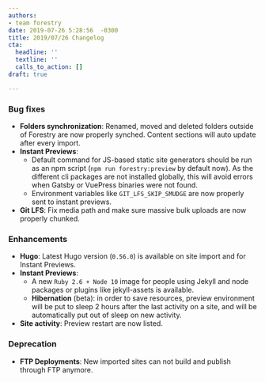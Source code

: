 ```yaml
---
authors:
- team forestry
date: 2019-07-26 5:28:56  -0300
title: 2019/07/26 Changelog
cta:
  headline: ''
  textline: ''
  calls_to_action: []
draft: true

---
```

### Bug fixes

* **Folders synchronization**: Renamed, moved and deleted folders outside of Forestry are now properly synched. Content sections will auto update after every import.
* **Instant Previews**:
  * Default command for JS-based static site generators should be run as an npm script (`npm run forestry:preview` by default now). As the different cli packages are not installed globally, this will avoid errors when Gatsby or VuePress binaries were not found.
  * Environment variables like `GIT_LFS_SKIP_SMUDGE` are now properly sent to instant previews.
 * **Git LFS**: Fix media path and make sure massive bulk uploads are now properly chunked.

### Enhancements

* **Hugo**: Latest Hugo version (`0.56.0`) is available on site import and for Instant Previews.
* **Instant Previews**:
  * A new `Ruby 2.6 + Node 10` image for people using Jekyll and node packages or plugins like jekyll-assets is available.
  * **Hibernation** (beta): in order to save resources, preview environment will be put to sleep 2 hours after the last activity on a site, and will be automatically put out of sleep on new activity.
* **Site activity**: Preview restart are now listed.

### Deprecation

* **FTP Deployments**: New imported sites can not build and publish through FTP anymore.